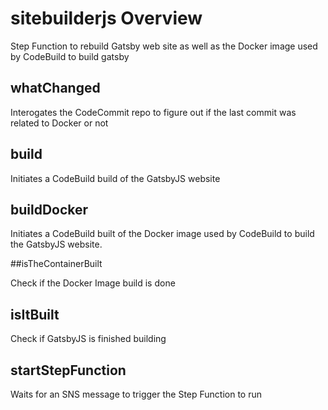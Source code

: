 # sitebuilderjs Overview

Step Function to rebuild Gatsby web site as well as the Docker image used by CodeBuild to build gatsby

## whatChanged

Interogates the CodeCommit repo to figure out if the last commit was related to Docker or not

## build

Initiates a CodeBuild build of the GatsbyJS website

## buildDocker

Initiates a CodeBuild built of the Docker image used by CodeBuild to build the GatsbyJS website.

##isTheContainerBuilt

Check if the Docker Image build is done

## isItBuilt

Check if GatsbyJS is finished building

## startStepFunction

Waits for an SNS message to trigger the Step Function to run

